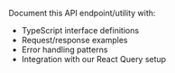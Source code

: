 Document this API endpoint/utility with:
- TypeScript interface definitions
- Request/response examples
- Error handling patterns
- Integration with our React Query setup
